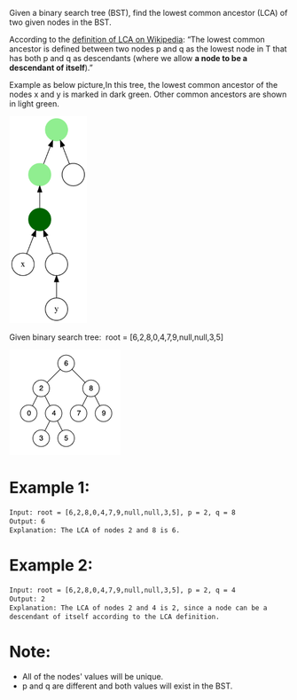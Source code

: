 Given a binary search tree (BST), find the lowest common ancestor (LCA) of two given nodes in the BST.

According to the [definition of LCA on Wikipedia](https://en.wikipedia.org/wiki/Lowest_common_ancestor): “The lowest common ancestor is defined between two nodes p and q as the lowest node in T that has both p and q as descendants (where we allow **a node to be a descendant of itself**).”

Example as below picture,In this tree, the lowest common ancestor of the nodes x and y is marked in dark green. Other common ancestors are shown in light green.

![Lowest_common_ancestor](Lowest_common_ancestor.svg.png)

Given binary search tree:  root = [6,2,8,0,4,7,9,null,null,3,5]

![BinarySearchTree](binarysearchtree_improved.png)
 

# Example 1:
```
Input: root = [6,2,8,0,4,7,9,null,null,3,5], p = 2, q = 8
Output: 6
Explanation: The LCA of nodes 2 and 8 is 6.
```
# Example 2:
```
Input: root = [6,2,8,0,4,7,9,null,null,3,5], p = 2, q = 4
Output: 2
Explanation: The LCA of nodes 2 and 4 is 2, since a node can be a descendant of itself according to the LCA definition.
```

# Note:

- All of the nodes' values will be unique.
- p and q are different and both values will exist in the BST.